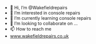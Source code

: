 - 👋 Hi, I’m @Wakefieldrepairs
- 👀 I’m interested in console repairs
- 🌱 I’m currently learning console repairs
- 💞️ I’m looking to collaborate on ...
- 📫 How to reach me
- www.wakefieldrepairs.co.uk 

<!---
Wakefieldrepairs/Wakefieldrepairs is a ✨ special ✨ repository because its `README.md` (this file) appears on your GitHub profile.
You can click the Preview link to take a look at your changes.
--->
